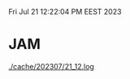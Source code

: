 Fri Jul 21 12:22:04 PM EEST 2023
# JAM
<a href='./cache/202307/21_12.log'>./cache/202307/21_12.log</a>
